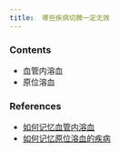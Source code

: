 ```yaml
---
title:  哪些疾病切脾一定无效
--- 
```


### Contents
- 血管内溶血
- 原位溶血

### References
- [如何记忆血管内溶血](/如何记忆血管内溶血)
- [如何记忆原位溶血的疾病](/如何记忆原位溶血的疾病)
